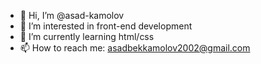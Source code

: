 - 👋 Hi, I’m @asad-kamolov
- 👀 I’m interested in front-end development
- 🌱 I’m currently learning html/css
- 📫 How to reach me: asadbekkamolov2002@gmail.com

<!---
asad-kamolov/asad-kamolov is a ✨ special ✨ repository because its `README.md` (this file) appears on your GitHub profile.
You can click the Preview link to take a look at your changes.
--->

